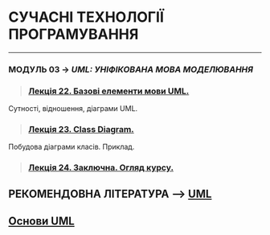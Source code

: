 # **СУЧАСНІ ТЕХНОЛОГІЇ ПРОГРАМУВАННЯ**
***

### **МОДУЛЬ 03** -> *UML: УНІФІКОВАНА МОВА МОДЕЛЮВАННЯ*
>### [**Лекція 22. Базові елементи мови UML.**](/Lections/Modulo_3/2020_MPT_Lec_22_.pdf)
Сутності, відношення, діаграми UML.
>### [**Лекція 23. Class Diagram.**](/Lections/Modulo_3/2020_MPT_Lec_23_.pdf)
Побудова діаграми класів. Приклад.
>### [**Лекція 24.  Заключна. Огляд курсу.**](/Lections/Modulo_3/2020_MPT_Lec_24_.pdf)


## **РЕКОМЕНДОВНА ЛІТЕРАТУРА** --> [**UML**](Biblio/UML_books_.md)
## [**Основи UML**](https://docs.kde.org/stable5/uk/kdesdk/umbrello/uml-basics.html)
